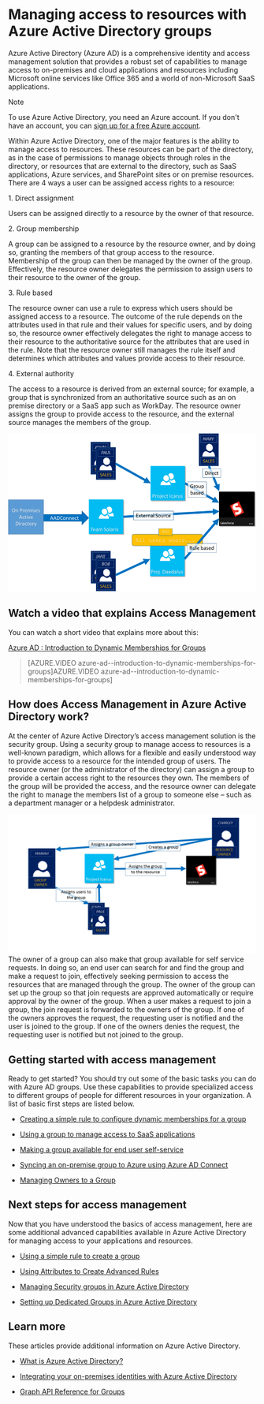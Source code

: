<properties
    pageTitle="Managing access to resources with Azure Active Directory groups| Microsoft Azure"
    description="How to use groups in  Azure Active Directory for access management to on-premises and cloud applications and resources."
    services="active-directory"
    documentationCenter=""
    authors="curtand"
    manager="stevenpo"
    editor=""
/>

<tags
    ms.service="active-directory"
    ms.workload="identity"
    ms.tgt_pltfrm="na"
    ms.devlang="na"
    ms.topic="article"
    ms.date="11/17/2015"
    ms.author="curtand"/>


# Managing access to resources with Azure Active Directory groups
Azure Active Directory (Azure AD) is a comprehensive identity and access management solution that provides a robust set of capabilities to manage access to on-premises and cloud applications and resources including Microsoft online services like Office 365 and a world of non-Microsoft SaaS applications.

> [!NOTE]
> To use Azure Active Directory, you need an Azure account. If you don't have an account, you can [sign up for a free Azure account](https://azure.microsoft.com/pricing/free-trial/).
> 
> 
Within Azure Active Directory, one of the major features is the ability to manage access to resources. These resources can be part of the directory, as in the case of permissions to manage objects through roles in the directory, or resources that are external to the directory, such as SaaS applications, Azure services, and SharePoint sites or on premise resources. There are 4 ways a user can be assigned access rights to a resource:

1\.    Direct assignment

Users can be assigned directly to a resource by the owner of that resource.

2\.    Group membership

A group can be assigned to a resource by the resource owner, and by doing so, granting the members of that group access to the resource. Membership of the group can then be managed by the owner of the group. Effectively, the resource owner delegates the permission to assign users to their resource to the owner of the group.

3\.    Rule based

The resource owner can use a rule to express which users should be assigned access to a resource. The outcome of the rule depends on the attributes used in that rule and their values for specific users, and by doing so, the resource owner effectively delegates the right to manage access to their resource to the authoritative source for the attributes that are used in the rule. Note that the resource owner still manages the rule itself and determines which attributes and values provide access to their resource.

4\.    External authority

The access to a resource is derived from an external source; for example, a group that is synchronized from an authoritative source such as an on premise directory or a SaaS app such as WorkDay. The resource owner assigns the group to provide access to the resource, and the external source manages the members of the group.

  ![Overview of access management diagram](./media/active-directory-access-management-groups/access-management-overview.png)

## Watch a video that explains Access Management
You can watch a short video that explains more about this:

[Azure AD : Introduction to Dynamic Memberships for Groups](https://channel9.msdn.com/Series/Azure-Active-Directory-Videos-Demos/Azure-AD--Introduction-to-Dynamic-Memberships-for-Groups)

> [AZURE.VIDEO azure-ad--introduction-to-dynamic-memberships-for-groups]AZURE.VIDEO azure-ad--introduction-to-dynamic-memberships-for-groups]
> 
> 
## How does Access Management in Azure Active Directory work?
At the center of Azure Active Directory’s access management solution is the security group. Using a security group to manage access to resources is a well-known paradigm, which allows for a flexible and easily understood way to provide access to a resource for the intended group of users. The resource owner (or the administrator of the directory) can assign a group to provide a certain access right to the resources they own. The members of the group will be provided the access, and the resource owner can delegate the right to manage the members list of a group to someone else – such as a department manager or a helpdesk administrator.

![Azure Active Directory access management diagram](./media/active-directory-access-management-groups/active-directory-access-management-works.png)
The owner of a group can also make that group available for self service requests. In doing so, an end user can search for and find the group and make a request to join, effectively seeking permission to access the resources that are managed through the group. The owner of the group can set up the group so that join requests are approved automatically or require approval by the owner of the group. When a user makes a request to join a group, the join request is forwarded to the owners of the group. If one of the owners approves the request, the requesting user is notified and the user is joined to the group. If one of the owners denies the request, the requesting user is notified but not joined to the group.

## Getting started with access management
Ready to get started? You should try out some of the basic tasks you can do with Azure AD groups. Use these capabilities to provide specialized access to different groups of people for different resources in your organization. A list of basic first steps are listed below.

* [Creating a simple rule to configure dynamic memberships for a group](active-directory-accessmanagement-simplerulegroup.md)

* [Using a group to manage access to SaaS applications](active-directory-accessmanagement-group-saasapps.md)

* [Making a group available for end user self-service](active-directory-accessmanagement-self-service-group-management.md)

* [Syncing an on-premise group to  Azure using Azure AD Connect](active-directory-aadconnect.md)

* [Managing Owners to a Group](active-directory-accessmanagement-managing-group-owners.md)


## Next steps for access management
Now that you have understood the basics of access management, here are some additional advanced capabilities available in Azure Active Directory for managing access to your applications and resources.

* [Using a simple rule to create a group](active-directory-accessmanagement-simplerulegroup.md)

* [Using Attributes to Create Advanced Rules](active-directory-accessmanagement-groups-with-advanced-rules.md)

* [Managing Security groups in Azure Active Directory](active-directory-accessmanagement-manage-groups.md)

* [Setting up Dedicated Groups in Azure Active Directory](active-directory-accessmanagement-dedicated-groups.md)


## Learn more
These articles provide additional information on Azure Active Directory.

* [What is Azure Active Directory?](active-directory-whatis.md)

* [Integrating your on-premises identities with Azure Active Directory](active-directory-aadconnect.md)

* [Graph API Reference for Groups](https://msdn.microsoft.com/Library/Azure/Ad/Graph/api/groups-operations#GroupFunctions)


